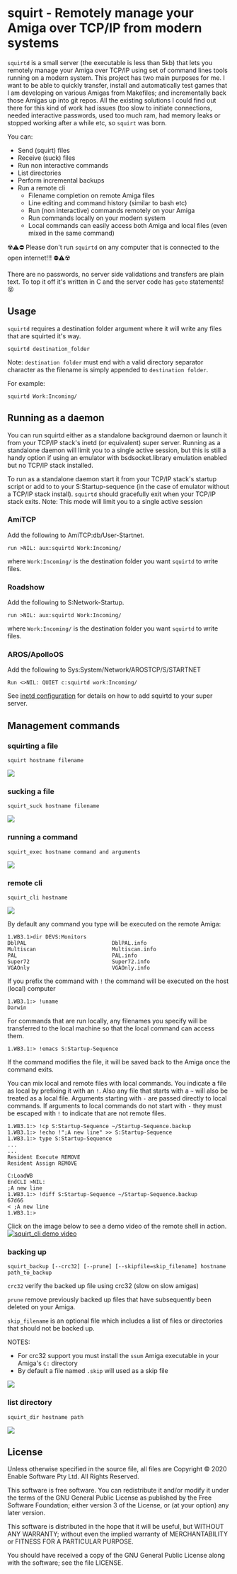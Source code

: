 # squirt - Remotely manage your Amiga over TCP/IP from modern systems

`squirtd` is a small server (the executable is less than 5kb) that lets you remotely manage your Amiga over TCP/IP using set of command lines tools running on a modern system. This project has two main purposes for me. I want to be able to quickly transfer, install and automatically test games that I am developing on various Amigas from Makefiles; and incrementally back those Amigas up into git repos. All the existing solutions I could find out there for this kind of work had issues (too slow to initiate connections, needed interactive passwords, used too much ram, had memory leaks or stopped working after a while etc, so `squirt` was born.

You can:
 * Send (squirt) files
 * Receive (suck) files
 * Run non interactive commands
 * List directories
 * Perform incremental backups
 * Run a remote cli
     * Filename completion on remote Amiga files
     * Line editing and command history (similar to bash etc)
     * Run (non interactive) commands remotely on your Amiga
     * Run commands locally on your modern system
     * Local commands can easily access both Amiga and local files (even mixed in the same command)

:radioactive::warning::no_entry: Please don't run `squirtd` on any computer that is connected to the open internet!!! :no_entry::warning::radioactive:

There are no passwords, no server side validations and transfers are plain text. To top it off it's written in C and the server code has `goto` statements! :stuck_out_tongue_closed_eyes:

## Usage

`squirtd` requires a destination folder argument where it will write any files that are squirted it's way.

    squirtd destination_folder

Note: `destination folder` must end with a valid directory separator character as the filename is simply appended to `destination folder`.

For example:

    squirtd Work:Incoming/

## Running as a daemon

You can run squirtd either as a standalone background daemon or launch it from your TCP/IP stack's inetd (or equivalent) super server. Running as a standalone daemon will limit you to a single active session, but this is still a handy option if using an emulator with bsdsocket.library emulation enabled but no TCP/IP stack installed.

To run as a standalone daemon start it from your TCP/IP stack's startup script or add to to your S:Startup-sequence (in the case of emulator without a TCP/IP stack install). `squirtd` should gracefully exit when your TCP/IP stack exits. Note: This mode will limit you to a single active session

### AmiTCP
Add the following to AmiTCP:db/User-Startnet.

    run >NIL: aux:squirtd Work:Incoming/

where `Work:Incoming/` is the destination folder you want `squirtd` to write files.

### Roadshow
Add the following to S:Network-Startup.

    run >NIL: aux:squirtd Work:Incoming/

where `Work:Incoming/` is the destination folder you want `squirtd` to write files.

### AROS/ApolloOS
Add the following to Sys:System/Network/AROSTCP/S/STARTNET

    Run <>NIL: QUIET c:squirtd work:Incoming/

See [inetd configuration](doc/inetd.md) for details on how to add squirtd to your super server.

## Management commands

### squirting a file

    squirt hostname filename

![](images/squirt.png)

### sucking a file

    squirt_suck hostname filename

![](images/suck.png)

### running a command

    squirt_exec hostname command and arguments

![](images/exec.png)

### remote cli
    squirt_cli hostname

![](images/cli.png)

By default any command you type will be executed on the remote Amiga:

    1.WB3.1>dir DEVS:Monitors
    DblPAL                           DblPAL.info
    Multiscan                        Multiscan.info
    PAL                              PAL.info
    Super72                          Super72.info
    VGAOnly                          VGAOnly.info

If you prefix the command with `!` the command will be executed on the host (local) computer

    1.WB3.1:> !uname
    Darwin

For commands that are run locally, any filenames you specify will be transferred to the local machine so that the local command can access them.

    1.WB3.1:> !emacs S:Startup-Sequence

If the command modifies the file, it will be saved back to the Amiga once the command exits.

You can mix local and remote files with local commands. You indicate a file as local by prefixing it with an `!`. Also any file that starts with a `~` will also be treated as a local file. Arguments starting with `-` are passed directly to local commands. If arguments to local commands do not start with `-` they must be escaped with `!` to indicate that are not remote files.

    1.WB3.1:> !cp S:Startup-Sequence ~/Startup-Sequence.backup
    1.WB3.1:> !echo !";A new line" >> S:Startup-Sequence
    1.WB3.1:> type S:Startup-Sequence
    ...
    ...
    Resident Execute REMOVE
    Resident Assign REMOVE

    C:LoadWB
    EndCLI >NIL:
    ;A new line
    1.WB3.1:> !diff S:Startup-Sequence ~/Startup-Sequence.backup
    67d66
    < ;A new line
    1.WB3.1:>

Click on the image below to see a demo video of the remote shell in action.
[![squirt_cli demo video](https://img.youtube.com/vi/n2cS01OXowc/0.jpg)](https://www.youtube.com/watch?v=n2cS01OXowc)

### backing up

    squirt_backup [--crc32] [--prune] [--skipfile=skip_filename] hostname path_to_backup

`crc32` verify the backed up file using crc32 (slow on slow amigas)

`prune` remove previously backed up files that have subsequently been deleted on your Amiga.

`skip_filename` is an optional file which includes a list of files or directories that should not be backed up.

NOTES: 
 * For crc32 support you must install the `ssum` Amiga executable in your Amiga's `C:` directory
 * By default a file named `.skip` will used as a skip file

![](images/backup.png)

### list directory

    squirt_dir hostname path

![](images/dir.png)


## License

Unless otherwise specified in the source file, all files are Copyright &copy; 2020 Enable Software Pty Ltd. All Rights Reserved.

This software is free software. You can redistribute it and/or modify it under the terms of the GNU General Public License as published by the Free Software Foundation; either version 3 of the License, or (at your option) any later version.

This software is distributed in the hope that it will be useful, but WITHOUT ANY WARRANTY; without even the implied warranty of MERCHANTABILITY or FITNESS FOR A PARTICULAR PURPOSE.

You should have received a copy of the GNU General Public License along with the software; see the file LICENSE.
